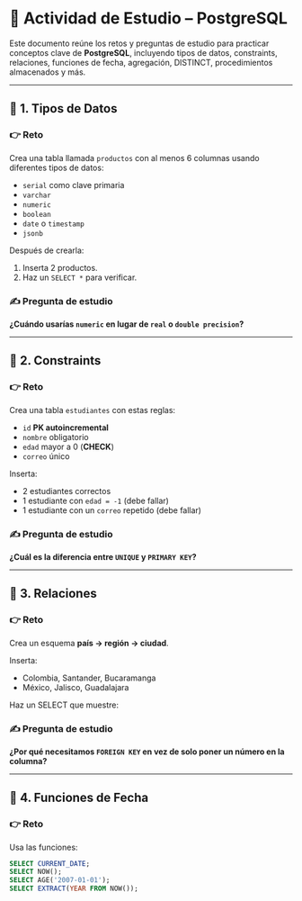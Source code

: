 # 📘 Actividad de Estudio – PostgreSQL

Este documento reúne los retos y preguntas de estudio para practicar conceptos clave de **PostgreSQL**, incluyendo tipos de datos, constraints, relaciones, funciones de fecha, agregación, DISTINCT, procedimientos almacenados y más.

---

## 🧩 1. Tipos de Datos

### 👉 Reto
Crea una tabla llamada `productos` con al menos 6 columnas usando diferentes tipos de datos:

- `serial` como clave primaria  
- `varchar`  
- `numeric`  
- `boolean`  
- `date` o `timestamp`  
- `jsonb`  

Después de crearla:
1. Inserta 2 productos.  
2. Haz un `SELECT *` para verificar.  

### ✍️ Pregunta de estudio
**¿Cuándo usarías `numeric` en lugar de `real` o `double precision`?**

---

## 🧩 2. Constraints

### 👉 Reto
Crea una tabla `estudiantes` con estas reglas:

- `id` **PK autoincremental**  
- `nombre` obligatorio  
- `edad` mayor a 0 (**CHECK**)  
- `correo` único  

Inserta:
- 2 estudiantes correctos  
- 1 estudiante con `edad = -1` (debe fallar)  
- 1 estudiante con un `correo` repetido (debe fallar)  

### ✍️ Pregunta de estudio
**¿Cuál es la diferencia entre `UNIQUE` y `PRIMARY KEY`?**

---

## 🧩 3. Relaciones

### 👉 Reto
Crea un esquema **país → región → ciudad**.

Inserta:
- Colombia, Santander, Bucaramanga  
- México, Jalisco, Guadalajara  

Haz un SELECT que muestre:  

### ✍️ Pregunta de estudio
**¿Por qué necesitamos `FOREIGN KEY` en vez de solo poner un número en la columna?**

---

## 🧩 4. Funciones de Fecha

### 👉 Reto
Usa las funciones:

```sql
SELECT CURRENT_DATE;
SELECT NOW();
SELECT AGE('2007-01-01');
SELECT EXTRACT(YEAR FROM NOW());
